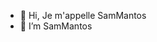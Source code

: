 - 👋 Hi, Je m'appelle SamMantos
- 👀 I’m SamMantos


<!---
wawjswt/wawjswt is a ✨ special ✨ repository because its `README.md` (this file) appears on your GitHub profile.
You can click the Preview link to take a look at your changes.
--->
